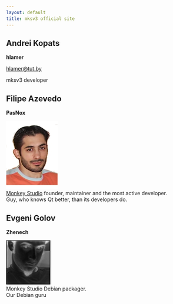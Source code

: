 ```yaml
---
layout: default
title: mksv3 official site
---
```



## Andrei Kopats

**hlamer**

[hlamer@tut.by](mailto:hlamer@tut.by)

mksv3 developer

## Filipe Azevedo
**PasNox**

![Photo](photo/PasNox.jpg)  
[Monkey Studio](http://monkeystudio.org) founder, maintainer and the most active developer.  
Guy, who knows Qt better, than its developers do.  

## Evgeni Golov
**Zhenech**

![Photo](photo/EvgenyGolov.jpg)  
Monkey Studio Debian packager.  
Our Debian guru
